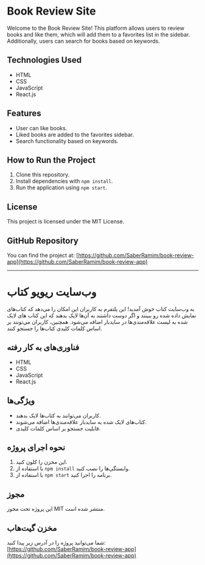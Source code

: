 # Book Review Site  

Welcome to the Book Review Site! This platform allows users to review books and like them, which will add them to a favorites list in the sidebar. Additionally, users can search for books based on keywords.  

## Technologies Used  

- HTML  
- CSS  
- JavaScript  
- React.js  

## Features  

- User can like books.  
- Liked books are added to the favorites sidebar.  
- Search functionality based on keywords.  

## How to Run the Project  

1. Clone this repository.  
2. Install dependencies with `npm install`.  
3. Run the application using `npm start`.  

## License  

This project is licensed under the MIT License.  

## GitHub Repository  

You can find the project at: [https://github.com/SaberRamim/book-review-app](https://github.com/SaberRamim/book-review-app)  

---  

# وب‌سایت ریویو کتاب  

به وب‌سایت کتاب خوش آمدید! این پلتفرم به کاربران این امکان را می‌دهد که کتاب‌های نمایش داده شده رو ببینند و اگر دوست داشتند به آن‌ها لایک بدهند که این کتاب های لایک شده به لیست علاقه‌مندی‌ها در سایدبار اضافه می‌شود. همچنین، کاربران می‌تونند بر اساس کلمات کلیدی کتاب‌ها را جستجو کنند.  

## فناوری‌های به کار رفته  

- HTML  
- CSS  
- JavaScript  
- React.js  

## ویژگی‌ها  

- کاربران می‌توانند به کتاب‌ها لایک بدهند.  
- کتاب‌های لایک شده به سایدبار علاقه‌مندی‌ها اضافه می‌شوند.  
- قابلیت جستجو بر اساس کلمات کلیدی.  

## نحوه اجرای پروژه  

1. این مخزن را کلون کنید.  
2. با استفاده از `npm install` وابستگی‌ها را نصب کنید.  
3. با استفاده از `npm start` برنامه را اجرا کنید.  

## مجوز  

این پروژه تحت مجوز MIT منتشر شده است.  

## مخزن گیت‌هاب  

شما می‌توانید پروژه را در آدرس زیر پیدا کنید: [https://github.com/SaberRamim/book-review-app](https://github.com/SaberRamim/book-review-app)
